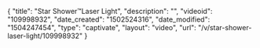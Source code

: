 {
    "title": "Star Shower&trade;Laser Light",
    "description": "",
    "videoid": "109998932",
    "date_created": "1502524316",
    "date_modified": "1504247454",
    "type": "captivate",
    "layout": "video",
    "url": "\/v\/star-shower-laser-light\/109998932"
}